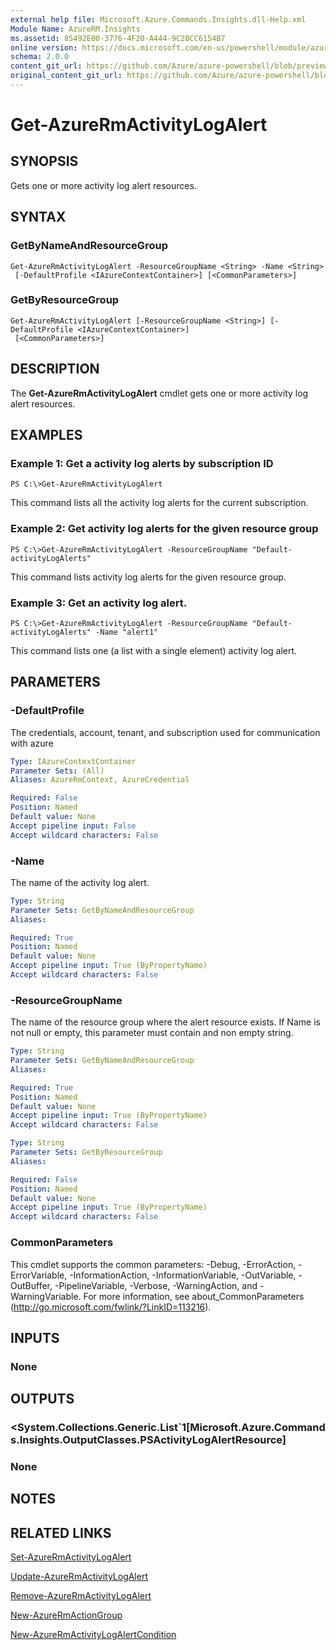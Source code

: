 ```yaml
---
external help file: Microsoft.Azure.Commands.Insights.dll-Help.xml
Module Name: AzureRM.Insights
ms.assetid: 85492E00-3776-4F20-A444-9C28CC6154B7
online version: https://docs.microsoft.com/en-us/powershell/module/azurerm.insights/get-azurermactivitylogalert
schema: 2.0.0
content_git_url: https://github.com/Azure/azure-powershell/blob/preview/src/ResourceManager/Insights/Commands.Insights/help/Get-AzureRmActivityLogAlert.md
original_content_git_url: https://github.com/Azure/azure-powershell/blob/preview/src/ResourceManager/Insights/Commands.Insights/help/Get-AzureRmActivityLogAlert.md
---
```


# Get-AzureRmActivityLogAlert

## SYNOPSIS
Gets one or more activity log alert resources.

## SYNTAX

### GetByNameAndResourceGroup
```
Get-AzureRmActivityLogAlert -ResourceGroupName <String> -Name <String>
 [-DefaultProfile <IAzureContextContainer>] [<CommonParameters>]
```

### GetByResourceGroup
```
Get-AzureRmActivityLogAlert [-ResourceGroupName <String>] [-DefaultProfile <IAzureContextContainer>]
 [<CommonParameters>]
```

## DESCRIPTION
The **Get-AzureRmActivityLogAlert** cmdlet gets one or more activity log alert resources.

## EXAMPLES

### Example 1: Get a activity log alerts by subscription ID
```
PS C:\>Get-AzureRmActivityLogAlert
```

This command lists all the activity log alerts for the current subscription.

### Example 2: Get activity log alerts for the given resource group
```
PS C:\>Get-AzureRmActivityLogAlert -ResourceGroupName "Default-activityLogAlerts"
```

This command lists activity log alerts for the given resource group.

### Example 3: Get an activity log alert.
```
PS C:\>Get-AzureRmActivityLogAlert -ResourceGroupName "Default-activityLogAlerts" -Name "alert1"
```

This command lists one (a list with a single element) activity log alert.

## PARAMETERS

### -DefaultProfile
The credentials, account, tenant, and subscription used for communication with azure

```yaml
Type: IAzureContextContainer
Parameter Sets: (All)
Aliases: AzureRmContext, AzureCredential

Required: False
Position: Named
Default value: None
Accept pipeline input: False
Accept wildcard characters: False
```

### -Name
The name of the activity log alert.

```yaml
Type: String
Parameter Sets: GetByNameAndResourceGroup
Aliases: 

Required: True
Position: Named
Default value: None
Accept pipeline input: True (ByPropertyName)
Accept wildcard characters: False
```

### -ResourceGroupName
The name of the resource group where the alert resource exists.
If Name is not null or empty, this parameter must contain and non empty string.

```yaml
Type: String
Parameter Sets: GetByNameAndResourceGroup
Aliases: 

Required: True
Position: Named
Default value: None
Accept pipeline input: True (ByPropertyName)
Accept wildcard characters: False
```

```yaml
Type: String
Parameter Sets: GetByResourceGroup
Aliases: 

Required: False
Position: Named
Default value: None
Accept pipeline input: True (ByPropertyName)
Accept wildcard characters: False
```

### CommonParameters
This cmdlet supports the common parameters: -Debug, -ErrorAction, -ErrorVariable, -InformationAction, -InformationVariable, -OutVariable, -OutBuffer, -PipelineVariable, -Verbose, -WarningAction, and -WarningVariable. For more information, see about_CommonParameters (<http://go.microsoft.com/fwlink/?LinkID=113216>).

## INPUTS

### None

## OUTPUTS

### <System.Collections.Generic.List`1[Microsoft.Azure.Commands.Insights.OutputClasses.PSActivityLogAlertResource]

### None

## NOTES

## RELATED LINKS

[Set-AzureRmActivityLogAlert](./Set-AzureRmActivityLogAlert.md)

[Update-AzureRmActivityLogAlert](./Update-AzureRmActivityLogAlert.md)

[Remove-AzureRmActivityLogAlert](./Remove-AzureRmActivityLogAlert.md)

[New-AzureRmActionGroup](./New-AzureRmActionGroup.md)

[New-AzureRmActivityLogAlertCondition](./Get-AzureRmActivityLogAlertCondition.md)
